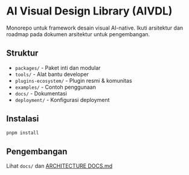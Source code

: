 # AI Visual Design Library (AIVDL)

Monorepo untuk framework desain visual AI-native. Ikuti arsitektur dan roadmap pada dokumen arsitektur untuk pengembangan.

## Struktur
- `packages/` - Paket inti dan modular
- `tools/` - Alat bantu developer
- `plugins-ecosystem/` - Plugin resmi & komunitas
- `examples/` - Contoh penggunaan
- `docs/` - Dokumentasi
- `deployment/` - Konfigurasi deployment

## Instalasi
```bash
pnpm install
```

## Pengembangan
Lihat `docs/` dan [ARCHITECTURE DOCS.md](docs/ARCHITECTURE%20DOCS.md)
